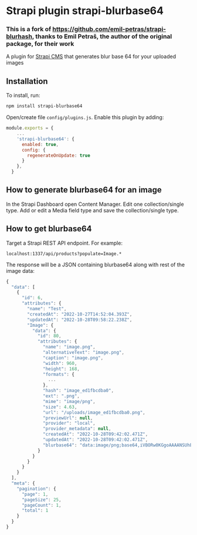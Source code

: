 # Strapi plugin strapi-blurbase64

### This is a fork of https://github.com/emil-petras/strapi-blurhash, thanks to Emil Petraš, the author of the original package, for their work


A plugin for <a href="https://github.com/strapi/strapi">Strapi CMS</a> that generates blur base 64 for your uploaded images

## Installation

To install, run:

```bash
npm install strapi-blurbase64
```

Open/create file `config/plugins.js`. Enable this plugin by adding:

```js
module.exports = {
    ...
    'strapi-blurbase64': {
      enabled: true,
      config: {
        regenerateOnUpdate: true
      }
    },
  }
```

## How to generate blurbase64 for an image

In the Strapi Dashboard open Content Manager. Edit one collection/single type. Add or edit a Media field type and save the collection/single type.

## How to get blurbase64

Target a Strapi REST API endpoint. For example:

```
localhost:1337/api/products?populate=Image.*
```

The response will be a JSON containing blurbase64 along with rest of the image data:

```js
{
  "data": [
    {
      "id": 6,
      "attributes": {
        "name": "Test",
        "createdAt": "2022-10-27T14:52:04.393Z",
        "updatedAt": "2022-10-28T09:58:22.238Z",
        "Image": {
          "data": {
            "id": 80,
            "attributes": {
              "name": "image.png",
              "alternativeText": "image.png",
              "caption": "image.png",
              "width": 960,
              "height": 168,
              "formats": {
                ...
              },
              "hash": "image_ed1fbcdba0",
              "ext": ".png",
              "mime": "image/png",
              "size": 4.63,
              "url": "/uploads/image_ed1fbcdba0.png",
              "previewUrl": null,
              "provider": "local",
              "provider_metadata": null,
              "createdAt": "2022-10-28T09:42:02.471Z",
              "updatedAt": "2022-10-28T09:42:02.471Z",
              "blurbase64": "data:image/png;base64,iVBORw0KGgoAAAANSUhEUgAAA..."
            }
          }
        }
      }
    }
  ],
  "meta": {
    "pagination": {
      "page": 1,
      "pageSize": 25,
      "pageCount": 1,
      "total": 1
    }
  }
}
```